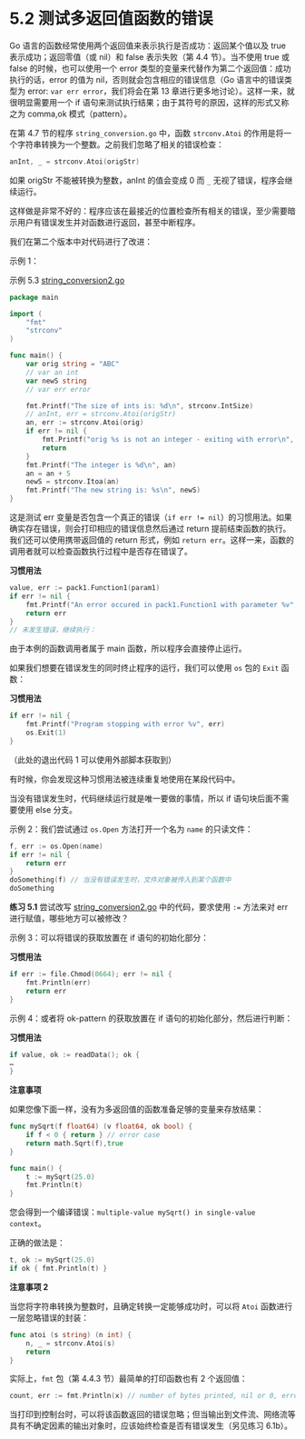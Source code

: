 # 5.2 测试多返回值函数的错误

Go 语言的函数经常使用两个返回值来表示执行是否成功：返回某个值以及 true 表示成功；返回零值（或 nil）和 false 表示失败（第 4.4 节）。当不使用 true 或 false 的时候，也可以使用一个 error 类型的变量来代替作为第二个返回值：成功执行的话，error 的值为 nil，否则就会包含相应的错误信息（Go 语言中的错误类型为 error: `var err error`，我们将会在第 13 章进行更多地讨论）。这样一来，就很明显需要用一个 if 语句来测试执行结果；由于其符号的原因，这样的形式又称之为 comma,ok 模式（pattern）。

在第 4.7 节的程序 `string_conversion.go` 中，函数 `strconv.Atoi` 的作用是将一个字符串转换为一个整数。之前我们忽略了相关的错误检查：

```go
anInt, _ = strconv.Atoi(origStr)
```

如果 origStr 不能被转换为整数，anInt 的值会变成 0 而 `_` 无视了错误，程序会继续运行。

这样做是非常不好的：程序应该在最接近的位置检查所有相关的错误，至少需要暗示用户有错误发生并对函数进行返回，甚至中断程序。

我们在第二个版本中对代码进行了改进：


示例 1：

示例 5.3 [string_conversion2.go](examples/chapter_5/string_conversion2.go)

```go
package main

import (
	"fmt"
	"strconv"
)

func main() {
	var orig string = "ABC"
	// var an int
	var newS string
	// var err error

	fmt.Printf("The size of ints is: %d\n", strconv.IntSize)	  
	// anInt, err = strconv.Atoi(origStr)
	an, err := strconv.Atoi(orig)
	if err != nil {
		fmt.Printf("orig %s is not an integer - exiting with error\n", orig)
		return
	} 
	fmt.Printf("The integer is %d\n", an)
	an = an + 5
	newS = strconv.Itoa(an)
	fmt.Printf("The new string is: %s\n", newS)
}
```

这是测试 err 变量是否包含一个真正的错误（`if err != nil`）的习惯用法。如果确实存在错误，则会打印相应的错误信息然后通过 return 提前结束函数的执行。我们还可以使用携带返回值的 return 形式，例如 `return err`。这样一来，函数的调用者就可以检查函数执行过程中是否存在错误了。

**习惯用法**

```go
value, err := pack1.Function1(param1)
if err != nil {
	fmt.Printf("An error occured in pack1.Function1 with parameter %v", param1)
	return err
}
// 未发生错误，继续执行：
```

由于本例的函数调用者属于 main 函数，所以程序会直接停止运行。

如果我们想要在错误发生的同时终止程序的运行，我们可以使用 `os` 包的 `Exit` 函数：

**习惯用法**

```go
if err != nil {
	fmt.Printf("Program stopping with error %v", err)
	os.Exit(1)
}
```

（此处的退出代码 1 可以使用外部脚本获取到）

有时候，你会发现这种习惯用法被连续重复地使用在某段代码中。

当没有错误发生时，代码继续运行就是唯一要做的事情，所以 if 语句块后面不需要使用 else 分支。

示例 2：我们尝试通过 `os.Open` 方法打开一个名为 `name` 的只读文件：

```go
f, err := os.Open(name)
if err != nil {
	return err
}
doSomething(f) // 当没有错误发生时，文件对象被传入到某个函数中
doSomething
```

**练习 5.1** 尝试改写 [string_conversion2.go](examples/chapter_5/string_conversion2.go) 中的代码，要求使用 `:=` 方法来对 err 进行赋值，哪些地方可以被修改？

示例 3：可以将错误的获取放置在 if 语句的初始化部分：

**习惯用法**

```go
if err := file.Chmod(0664); err != nil {
	fmt.Println(err)
	return err
}
```

示例 4：或者将 ok-pattern 的获取放置在 if 语句的初始化部分，然后进行判断：

**习惯用法**

```go
if value, ok := readData(); ok {
…
}
```

**注意事项**

如果您像下面一样，没有为多返回值的函数准备足够的变量来存放结果：
	
```go
func mySqrt(f float64) (v float64, ok bool) {
	if f < 0 { return } // error case
	return math.Sqrt(f),true
}

func main() {
	t := mySqrt(25.0)
	fmt.Println(t)
}
```

您会得到一个编译错误：`multiple-value mySqrt() in single-value context`。

正确的做法是：

```go
t, ok := mySqrt(25.0)
if ok { fmt.Println(t) }
```

**注意事项 2**

当您将字符串转换为整数时，且确定转换一定能够成功时，可以将 `Atoi` 函数进行一层忽略错误的封装：

```go
func atoi (s string) (n int) {
	n, _ = strconv.Atoi(s)
	return
}
```

实际上，`fmt` 包（第 4.4.3 节）最简单的打印函数也有 2 个返回值：

```go
count, err := fmt.Println(x) // number of bytes printed, nil or 0, error
```

当打印到控制台时，可以将该函数返回的错误忽略；但当输出到文件流、网络流等具有不确定因素的输出对象时，应该始终检查是否有错误发生（另见练习 6.1b）。


